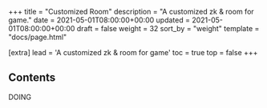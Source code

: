 +++
title = "Customized Room"
description = "A customized zk & room for game."
date = 2021-05-01T08:00:00+00:00
updated = 2021-05-01T08:00:00+00:00
draft = false
weight = 32
sort_by = "weight"
template = "docs/page.html"

[extra]
lead = 'A customized zk & room for game'
toc = true
top = false
+++

## Contents
DOING
